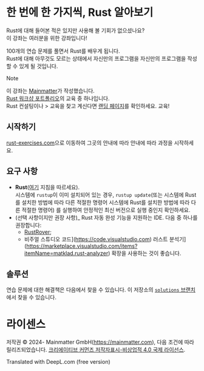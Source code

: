 # 한 번에 한 가지씩, Rust 알아보기

Rust에 대해 들어본 적은 있지만 사용해 볼 기회가 없으셨나요?  
이 강좌는 여러분을 위한 강좌입니다!

100개의 연습 문제를 풀면서 Rust를 배우게 됩니다.  
Rust에 대해 아무것도 모르는 상태에서 자신만의 프로그램을
자신만의 프로그램을 작성할 수 있게 될 것입니다.

> [!note]
> 이 강좌는 [Mainmatter](https://mainmatter.com/rust-consulting)가 작성했습니다.  
> [Rust 워크샵 포트폴리오](https://mainmatter.com/services/workshops/rust/)의 교육 중 하나입니다.  
Rust 컨설팅이나 > 교육을 찾고 계신다면 [랜딩 페이지](https://mainmatter.com/rust-consulting)를 확인하세요.
> 교육!

## 시작하기

[rust-exercises.com](https://rust-exercises.com)으로 이동하여 그곳의 안내에 따라
안내에 따라 과정을 시작하세요.

## 요구 사항

- **Rust**([여기](https://www.rust-lang.org/tools/install) 지침을 따르세요).  
  시스템에 `rustup`이 이미 설치되어 있는 경우, `rustup update`(또는 시스템에 Rust를 설치한 방법에 따라 다른 적절한 명령어
  시스템에 Rust를 설치한 방법에 따라 다른 적절한 명령어)
  를 실행하여 안정적인 최신 버전으로 실행 중인지 확인하세요.
- (선택 사항이지만 권장 사항)_ Rust 자동 완성 기능을 지원하는 IDE.
  다음 중 하나를 권장합니다:
  - [RustRover](https://www.jetbrains.com/rust/);
  - 비주얼 스튜디오 코드](https://code.visualstudio.com)
    러스트 분석기](https://marketplace.visualstudio.com/items?itemName=matklad.rust-analyzer) 확장을 사용하는 것이 좋습니다.

## 솔루션

연습 문제에 대한 해결책은 다음에서 찾을 수 있습니다.
이 저장소의 [`solutions` 브랜치](https://github.com/mainmatter/100-exercises-to-learn-rust/tree/solutions)에서 찾을 수 있습니다.

# 라이센스

저작권 © 2024- Mainmatter GmbH(https://mainmatter.com), 다음 조건에 따라 릴리즈되었습니다.
[크리에이티브 커먼즈 저작자표시-비상업적 4.0 국제 라이선스](https://creativecommons.org/licenses/by-nc/4.0/).

Translated with DeepL.com (free version)
